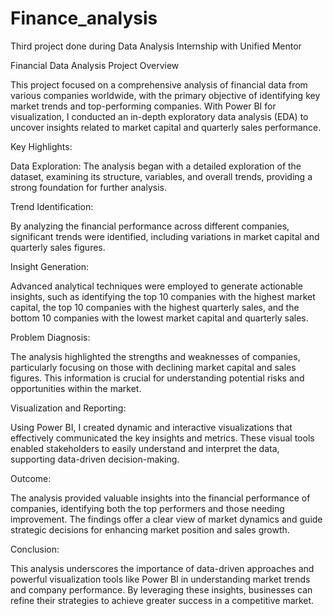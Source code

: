 # Finance_analysis
Third project done during Data Analysis Internship with Unified Mentor

Financial Data Analysis Project Overview

This project focused on a comprehensive analysis of financial data from various companies worldwide, with the primary objective of identifying key market trends and top-performing companies. With Power BI for visualization, I conducted an in-depth exploratory data analysis (EDA) to uncover insights related to market capital and quarterly sales performance.

Key Highlights:

Data Exploration: The analysis began with a detailed exploration of the dataset, examining its structure, variables, and overall trends, providing a strong foundation for further analysis.

Trend Identification: 

By analyzing the financial performance across different companies, significant trends were identified, including variations in market capital and quarterly sales figures.

Insight Generation: 

Advanced analytical techniques were employed to generate actionable insights, such as identifying the top 10 companies with the highest market capital, the top 10 companies with the highest quarterly sales, and the bottom 10 companies with the lowest market capital and quarterly sales.

Problem Diagnosis:

The analysis highlighted the strengths and weaknesses of companies, particularly focusing on those with declining market capital and sales figures. This information is crucial for understanding potential risks and opportunities within the market.

Visualization and Reporting: 

Using Power BI, I created dynamic and interactive visualizations that effectively communicated the key insights and metrics. These visual tools enabled stakeholders to easily understand and interpret the data, supporting data-driven decision-making.

Outcome:

The analysis provided valuable insights into the financial performance of companies, identifying both the top performers and those needing improvement. The findings offer a clear view of market dynamics and guide strategic decisions for enhancing market position and sales growth.

Conclusion:

This analysis underscores the importance of data-driven approaches and powerful visualization tools like Power BI in understanding market trends and company performance. By leveraging these insights, businesses can refine their strategies to achieve greater success in a competitive market.


